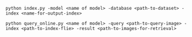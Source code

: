 


`python index.py -model <name of model> -database <path-to-dataset> -index <name-for-output-index>`


`python query_online.py <name of model> -query <path-to-query-image> -index <path-to-index-flie> -result <path-to-images-for-retrieval>`

